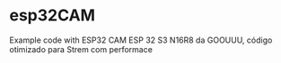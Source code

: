 # esp32CAM
Example code with ESP32 CAM
ESP 32 S3 N16R8 da GOOUUU, código otimizado para Strem com performace
